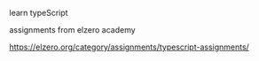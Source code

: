 learn typeScript

assignments from elzero academy

  https://elzero.org/category/assignments/typescript-assignments/
